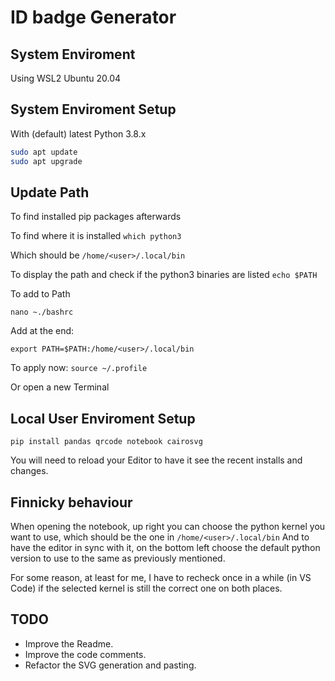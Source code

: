 # ID badge Generator

## System Enviroment

Using WSL2 Ubuntu 20.04

## System Enviroment Setup

With (default) latest Python 3.8.x

```bash
sudo apt update
sudo apt upgrade
```

## Update Path

To find installed pip packages afterwards

To find where it is installed
`which python3`

Which should be
`/home/<user>/.local/bin`

To display the path and check if the python3 binaries are listed
`echo $PATH`

To add to Path

`nano ~./bashrc`

Add at the end:

`export PATH=$PATH:/home/<user>/.local/bin`

To apply now:
`source ~/.profile`

Or open a new Terminal

## Local User Enviroment Setup

`pip install pandas qrcode notebook cairosvg`

You will need to reload your Editor to have it see the recent installs and changes.

## Finnicky behaviour

When opening the notebook, up right you can choose the python kernel you want to use, which should be the one in `/home/<user>/.local/bin`
And to have the editor in sync with it, on the bottom left choose the default python version to use to the same as previously mentioned.

For some reason, at least for me, I have to recheck once in a while (in VS Code) if the selected kernel is still the correct one on both places.

## TODO

- Improve the Readme.
- Improve the code comments.
- Refactor the SVG generation and pasting.
